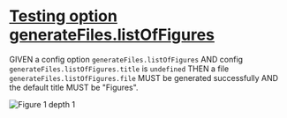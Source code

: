 # [Testing option generateFiles.listOfFigures](#testing-option-generatefileslistoffigures)

GIVEN a config option `generateFiles.listOfFigures`
AND config `generateFiles.listOfFigures.title` is `undefined`
THEN a file `generateFiles.listOfFigures.file` MUST be generated successfully
AND the default title MUST be "Figures".

<a id="figure-1-depth-1" class="figure" title="Figure 1 depth 1"></a>
![Figure 1 depth 1][1]

[1]: ./figure.png
